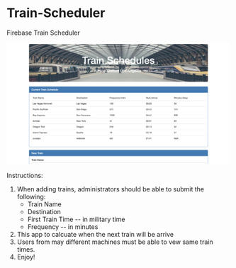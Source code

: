 # Train-Scheduler

Firebase Train Scheduler

![screenshot](Screenshot.png)

Instructions:
1. When adding trains, administrators should be able to submit the following:
    - Train Name
    - Destination
    - First Train Time -- in military time
    - Frequency -- in minutes
2. This app to calcuate when the next train will be arrive
3. Users from may different machines must be able to vew same train times.
4. Enjoy!